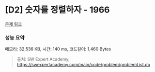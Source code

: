 # [D2] 숫자를 정렬하자 - 1966 

[문제 링크](https://swexpertacademy.com/main/code/problem/problemDetail.do?contestProbId=AV5PrmyKAWEDFAUq) 

### 성능 요약

메모리: 32,536 KB, 시간: 140 ms, 코드길이: 1,460 Bytes



> 출처: SW Expert Academy, https://swexpertacademy.com/main/code/problem/problemList.do